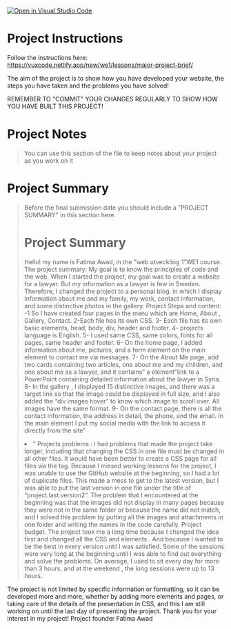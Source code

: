 [![Open in Visual Studio Code](https://classroom.github.com/assets/open-in-vscode-718a45dd9cf7e7f842a935f5ebbe5719a5e09af4491e668f4dbf3b35d5cca122.svg)](https://classroom.github.com/online_ide?assignment_repo_id=11071170&assignment_repo_type=AssignmentRepo)
# Project Instructions

Follow the instructions here: https://vuxcode.netlify.app/new/we1/lessons/major-project-brief/

The aim of the project is to show how you have developed your website, the steps you have taken and the problems you have solved!

REMEMBER TO "COMMIT" YOUR CHANGES REGULARLY TO SHOW HOW YOU HAVE BUILT THIS PROJECT!

# Project Notes

> You can use this section of the file to keep notes about your project as you work on it

# Project Summary

> Before the final submission date you should include a "PROJECT SUMMARY" in this section here.
> # Project Summary
> Hello!
my name is Fatima Awad, in the ”web utveckling 1”WE1 course.
The project summary:
My goal is to know the principles of code and the web. When I started the project, my goal was to create a website for a lawyer. But my information as a lawyer is few in Sweden. Therefore, I changed the project to a personal blog.
in which I display information about me and my family, my work, contact information, and some distinctive photos in the gallery. 
Project Steps and content:
-1 So I have created four pages in the menu which are Home, About , Gallery, Contact.
2-Each file has its own CSS.
3- Each file has its own basic elements, head, body, div, header and footer. 
4- projects language is English. 
5- I used same CSS,  same colors, fonts for all pages, same header and footer.
6- On the home page, I added information about me, pictures, and a form element on the main element to contact me via messages.
7- On the About Me page, add two cards containing two articles, one about me and my children, and one about me as a lawyer, and it contains” a element”link to a PowerPoint containing detailed information about the lawyer in Syria. 
8- In the gallery , I displayed 15 distinctive images, and there was a target link so that the image could be displayed in full size, and I also added the “div images hover” to know which image to scroll over. All images have the same format.
9- On the contact page, there is all the contact information, the address in detail, the phone, and the email. 
In the main element I put my social media with the link to access it directly from the site”<li>”
Projects problems :
I had problems that made the project take longer, including that changing the CSS in one file must be changed in all other files. It would have been better to create a CSS page for all files via the tag.
Because I missed working lessons for the project, I was unable to use the GitHub website at the beginning, so I had a lot of duplicate files. This made a mess to get to the latest version, but I was able to put the last version in one file under the title of “project.last.version2”.
The problem that I encountered at the beginning was that the images did not display in many pages because they were not in the same folder or because the name did not match, and I solved this problem by putting all the images and attachments in one folder and writing the names in the code carefully. 
Project budget. The project took me a long time because I changed the idea first and changed all the CSS and elements . And because I wanted to be the best in every version until I was satisfied. Some of the sessions were very long at the beginning until I was able to find out everything and solve the problems.
On average, I used to sit every day for more than 3 hours, and at the weekend , the long sessions were up to 13 hours.

The project is not limited by specific information or formatting, so it can be developed more and more, whether by adding more elements and pages, or taking care of the details of the presentation in CSS, and this I am still working on until the last day of presenting the project.
Thank you for your interest in my project! 
Project founder
 Fatima Awad


